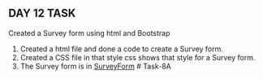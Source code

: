 ## DAY 12 TASK

Created a Survey form using html and Bootstrap
   1. Created a html file and done a code to create a Survey form.
   2. Created a  CSS file  in that style css shows that style for  a Survey form.
   3. The Survey form is in [SurveyForm](./index.html) #   T a s k - 8 A  
 